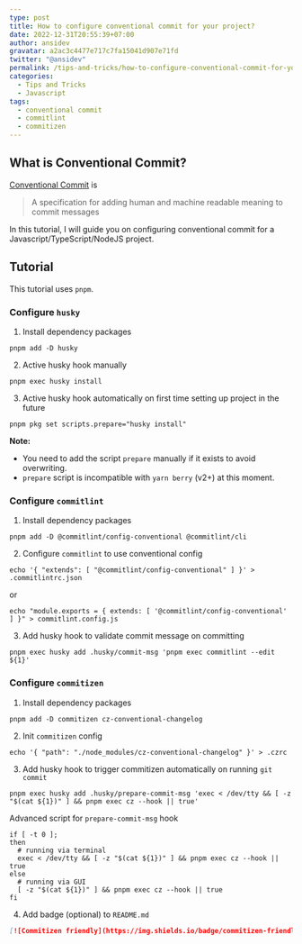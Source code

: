 ```yaml
---
type: post
title: How to configure conventional commit for your project?
date: 2022-12-31T20:55:39+07:00
author: ansidev
gravatar: a2ac3c4477e717c7fa15041d907e71fd
twitter: "@ansidev"
permalink: /tips-and-tricks/how-to-configure-conventional-commit-for-your-project
categories:
  - Tips and Tricks
  - Javascript
tags:
  - conventional commit
  - commitlint
  - commitizen
---
```


## What is Conventional Commit?

[Conventional Commit](https://conventionalcommits.org/) is

> A specification for adding human and machine readable meaning to commit messages

In this tutorial, I will guide you on configuring conventional commit for a Javascript/TypeScript/NodeJS project.

## Tutorial

This tutorial uses `pnpm`.

### Configure `husky`

1. Install dependency packages

```shell
pnpm add -D husky
```

2. Active husky hook manually

```shell
pnpm exec husky install
```

3. Active husky hook automatically on first time setting up project in the future

```shell
pnpm pkg set scripts.prepare="husky install"
```

**Note:**
- You need to add the script `prepare` manually if it exists to avoid overwriting.
- `prepare` script is incompatible with `yarn berry` (v2+) at this moment.

### Configure `commitlint`

1. Install dependency packages

```shell
pnpm add -D @commitlint/config-conventional @commitlint/cli
```

2. Configure `commitlint` to use conventional config

```shell
echo '{ "extends": [ "@commitlint/config-conventional" ] }' > .commitlintrc.json
```

or

```shell
echo "module.exports = { extends: [ '@commitlint/config-conventional' ] }" > commitlint.config.js
```

3. Add husky hook to validate commit message on committing

```shell
pnpm exec husky add .husky/commit-msg 'pnpm exec commitlint --edit ${1}'
```

### Configure `commitizen`

1. Install dependency packages

```shell
pnpm add -D commitizen cz-conventional-changelog
```

2. Init `commitizen` config

```shell
echo '{ "path": "./node_modules/cz-conventional-changelog" }' > .czrc
```

3. Add husky hook to trigger commitizen automatically on running `git commit`

```shell
pnpm exec husky add .husky/prepare-commit-msg 'exec < /dev/tty && [ -z "$(cat ${1})" ] && pnpm exec cz --hook || true'
```

Advanced script for `prepare-commit-msg` hook

```shell
if [ -t 0 ];
then
  # running via terminal
  exec < /dev/tty && [ -z "$(cat ${1})" ] && pnpm exec cz --hook || true
else
  # running via GUI
  [ -z "$(cat ${1})" ] && pnpm exec cz --hook || true
fi
```

4. Add badge (optional) to `README.md`

```markdown
[![Commitizen friendly](https://img.shields.io/badge/commitizen-friendly-brightgreen.svg)](http://commitizen.github.io/cz-cli/)
```
